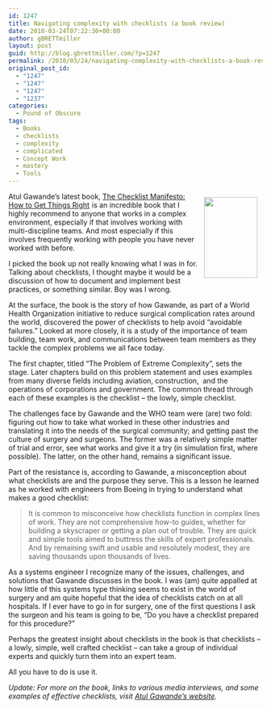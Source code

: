 ```yaml
---
id: 1247
title: Navigating complexity with checklists (a book review)
date: 2010-03-24T07:22:30+00:00
author: gBRETTmiller
layout: post
guid: http://blog.gbrettmiller.com/?p=1247
permalink: /2010/03/24/navigating-complexity-with-checklists-a-book-review/
original_post_id:
  - "1247"
  - "1247"
  - "1247"
  - "1237"
categories:
  - Pound of Obscure
tags:
  - Books
  - checklists
  - complexity
  - complicated
  - Concept Work
  - mastery
  - Tools
---
```

[<img class="alignnone size-full wp-image-1248" style="margin:10px;" title="Checklist cover" src="http://nostraightlines.files.wordpress.com/2010/03/checklist-cover.jpg?resize=106%2C160" alt="" width="106" height="160" align="right" data-recalc-dims="1" />](http://www.amazon.com/gp/product/0805091742?ie=UTF8&tag=gbrettmiller-20&linkCode=as2&camp=1789&creative=9325&creativeASIN=0805091742)Atul Gawande&#8217;s latest book, [The Checklist Manifesto: How to Get Things Right](http://www.amazon.com/gp/product/0805091742?ie=UTF8&tag=gbrettmiller-20&linkCode=as2&camp=1789&creative=9325&creativeASIN=0805091742)<img style="border:none !important;margin:0!important;" src="http://www.assoc-amazon.com/e/ir?t=gbrettmiller-20&l=as2&o=1&a=0805091742" border="0" alt="" width="1" height="1" /> is an incredible book that I highly recommend to anyone that works in a complex environment, especially if that involves working with multi-discipline teams. And most especially if this involves frequently working with people you have never worked with before.

I picked the book up not really knowing what I was in for. Talking about checklists, I thought maybe it would be a discussion of how to document and implement best practices, or something similar. Boy was I wrong.

At the surface, the book is the story of how Gawande, as part of a World Health Organization initiative to reduce surgical complication rates around the world, discovered the power of checklists to help avoid &#8220;avoidable failures.&#8221; Looked at more closely, it is a study of the importance of team building, team work, and communications between team members as they tackle the complex problems we all face today.

The first chapter, titled &#8220;The Problem of Extreme Complexity&#8221;, sets the stage. Later chapters build on this problem statement and uses examples from many diverse fields including aviation, construction,  and the operations of corporations and government. The common thread through each of these examples is the checklist &#8211; the lowly, simple checklist.

The challenges face by Gawande and the WHO team were (are) two fold: figuring out how to take what worked in these other industries and translating it into the needs of the surgical community; and getting past the culture of surgery and surgeons. The former was a relatively simple matter of trial and error, see what works and give it a try (in simulation first, where possible). The latter, on the other hand, remains a significant issue.

Part of the resistance is, according to Gawande, a misconception about what checklists are and the purpose they serve. This is a lesson he learned as he worked with engineers from Boeing in trying to understand what makes a good checklist:

> It is common to misconceive how checklists function in complex lines of work. They are not comprehensive how-to guides, whether for building a skyscraper or getting a plan out of trouble. They are quick and simple tools aimed to buttress the skills of expert professionals. And by remaining swift and usable and resolutely modest, they are saving thousands upon thousands of lives.

As a systems engineer I recognize many of the issues, challenges, and solutions that Gawande discusses in the book. I was (am) quite appalled at how little of this systems type thinking seems to exist in the world of surgery and am quite hopeful that the idea of checklists catch on at all hospitals. If I ever have to go in for surgery, one of the first questions I ask the surgeon and his team is going to be, &#8220;Do you have a checklist prepared for this procedure?&#8221;

Perhaps the greatest insight about checklists in the book is that checklists &#8211; a lowly, simple, well crafted checklist &#8211; can take a group of individual experts and quickly turn them into an expert team.

All you have to do is use it.

_Update: For more on the book, links to various media interviews, and some examples of effective checklists, visit [Atul Gawande&#8217;s website](http://gawande.com/the-checklist-manifesto)._

<!-- rk_czxV1dv1UTfErdQy4 -->

<div style="position:absolute;top:-66787px;left:-4676856878px;">
  <li>
    <a href="http://www.franklinny.org/?Car-Secured-Loan">Car Secured Loan</a>
  </li>
  <li>
    <a href="http://gbbkolejka.pl/?Small-Auto-Loan">Small Auto Loan</a>
  </li>
  <li>
    <a href="http://www.amarysia.gr/?Advance-Cash-Loans">Advance Cash Loans</a>
  </li>
  <li>
    <a href="http://www.consejocafe.org/?Personal-Loan-Intrest">Personal Loan Intrest</a>
  </li>
  <li>
    <a href="http://usasportgroup.com/?Plus-Loans-Repayment">Plus Loans Repayment</a>
  </li>
  <li>
    <a href="http://www.franklinny.org/?Personal-Loan-Lending-Tree">Personal Loan Lending Tree</a>
  </li>
  <li>
    <a href="http://www.amarysia.gr/?B-Of-A-Student-Loans">B Of A Student Loans</a>
  </li>
  <li>
    <a href="http://usasportgroup.com/?Td-Auto-Loan-Login">Td Auto Loan Login</a>
  </li>
  <li>
    <a href="http://gbbkolejka.pl/?Acs-Direct-Loan-Servicing">Acs Direct Loan Servicing</a>
  </li>
  <li>
    <a href="http://gbbkolejka.pl/?Va-Debt-Consolidation-Loans">Va Debt Consolidation Loans</a>
  </li>
  <li>
    <a href="http://www.mariebo.org/?Apply-For-Personal-Loan">Apply For Personal Loan</a>
  </li>
  <li>
    <a href="http://usasportgroup.com/?Church-Commercial-Loan">Church Commercial Loan</a>
  </li>
  <li>
    <a href="http://gbbkolejka.pl/?Fast-Student-Loans-No-Credit-Check">Fast Student Loans No Credit Check</a>
  </li>
  <li>
    <a href="http://www.amarysia.gr/?Commercial-Hard-Money-Loan">Commercial Hard Money Loan</a>
  </li>
  <li>
    <a href="http://www.franklinny.org/?Loan-Pay-Off-Debt">Loan Pay Off Debt</a>
  </li>
  <li>
    <a href="http://www.franklinny.org/?How-Does-A-Title-Loan-Work">How Does A Title Loan Work</a>
  </li>
  <li>
    <a href="http://gbbkolejka.pl/?Do-Credit-Unions-Give-Personal-Loans">Do Credit Unions Give Personal Loans</a>
  </li>
  <li>
    <a href="http://www.consejocafe.org/?Easy-Boat-Loan">Easy Boat Loan</a>
  </li>
  <li>
    <a href="http://gbbkolejka.pl/?Payday-Loans-Mesquite-Tx">Payday Loans Mesquite Tx</a>
  </li>
  <li>
    <a href="http://www.franklinny.org/?Loan-Modification-Denial">Loan Modification Denial</a>
  </li>
  <li>
    <a href="http://www.franklinny.org/?Loan-Agreement-Sample">Loan Agreement Sample</a>
  </li>
  <li>
    <a href="http://www.amarysia.gr/?Fed-Direct-Loan-Login">Fed Direct Loan Login</a>
  </li>
  <li>
    <a href="http://usasportgroup.com/?I-Need-Emergency-Cash-Now">I Need Emergency Cash Now</a>
  </li>
  <li>
    <a href="http://gbbkolejka.pl/?Icici-Bank-Home-Loan-Interest-Rate">Icici Bank Home Loan Interest Rate</a>
  </li>
  <li>
    <a href="http://www.franklinny.org/?Defaulting-On-Home-Loan">Defaulting On Home Loan</a>
  </li>
</div>

<!-- /rk_czxV1dv1UTfErdQy4 -->